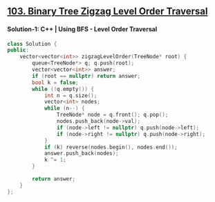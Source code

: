 ## [103. Binary Tree Zigzag Level Order Traversal](https://leetcode.com/problems/binary-tree-zigzag-level-order-traversal/description/)

#### Solution-1: C++ | Using BFS - Level Order Traversal
```c++
class Solution {
public:
    vector<vector<int>> zigzagLevelOrder(TreeNode* root) {
        queue<TreeNode*> q; q.push(root);
        vector<vector<int>> answer;
        if (root == nullptr) return answer;
        bool k = false;
        while (!q.empty()) {
            int n = q.size();
            vector<int> nodes;
            while (n--) {
                TreeNode* node = q.front(); q.pop();
                nodes.push_back(node->val);
                if (node->left != nullptr) q.push(node->left);
                if (node->right != nullptr) q.push(node->right);
            }
            if (k) reverse(nodes.begin(), nodes.end());
            answer.push_back(nodes);
            k ^= 1;
        }

        return answer;
    }
};
```